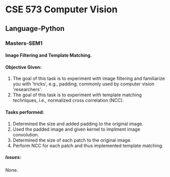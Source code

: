 
# CSE 573 Computer Vision 
## Language-Python
### Masters-SEM1

#### Image Filtering and Template Matching.
#### Objective Given:
1. The goal of this task is to experiment with image filtering and familiarize you with 'tricks', e.g., padding, commonly used by computer vision 'researchers'.
2. The goal of this task is to experiment with template matching techniques, i.e., normalized cross correlation (NCC).

#### Tasks performed:
1. Determined the size and added padding to the original image. 
2. Used the padded image and given kernel to implment image convolution.
3. Determined the size of each patch to the original image.
4. Perform NCC for each patch and thus implemented template matching.


##### Issues:
None.

